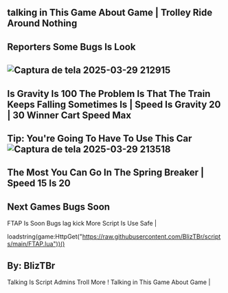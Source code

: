 talking in This Game About Game | Trolley Ride Around Nothing
-
Reporters Some Bugs Is Look
-
![Captura de tela 2025-03-29 212915](https://github.com/user-attachments/assets/d0c63870-5562-4c33-ac1c-5052bde16666)
-
Is Gravity Is 100 The Problem Is That The Train Keeps Falling Sometimes Is | Speed Is Gravity 20 | 30 Winner Cart Speed Max
-
Tip: You're Going To Have To Use This Car ![Captura de tela 2025-03-29 213518](https://github.com/user-attachments/assets/a09d4f39-0d74-4d7c-8c8b-bd94a255bec8)
-
The Most You Can Go In The Spring Breaker | Speed 15 Is 20
-------------------
Next Games Bugs Soon
-
FTAP Is Soon Bugs lag kick More
Script Is Use Safe | 

loadstring(game:HttpGet("https://raw.githubusercontent.com/BlizTBr/scripts/main/FTAP.lua"))()

By: BlizTBr
-
Talking Is Script Admins Troll More !
Talking in This Game About Game |
